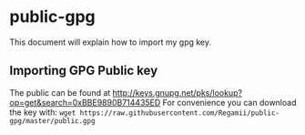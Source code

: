 # public-gpg
This document will explain how to import my gpg key.
## Importing GPG Public key
The public can be found at http://keys.gnupg.net/pks/lookup?op=get&search=0xBBE9890B714435ED
For convenience you can download the key with:
`wget https://raw.githubusercontent.com/Regamii/public-gpg/master/public.gpg`
